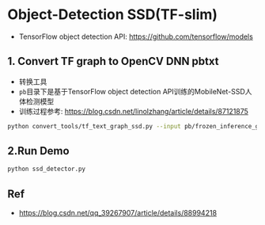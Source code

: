# Object-Detection SSD(TF-slim)

- TensorFlow object detection API: https://github.com/tensorflow/models

## 1. Convert TF graph to OpenCV DNN pbtxt

- 转换工具
- `pb`目录下是基于TensorFlow object detection API训练的MobileNet-SSD人体检测模型
- 训练过程参考: https://blog.csdn.net/linolzhang/article/details/87121875

```bash
python convert_tools/tf_text_graph_ssd.py --input pb/frozen_inference_graph.pb --output pb/opencv_graph.pbtxt --config pb/ssd_mobilenet_v2_coco.config
```

## 2.Run Demo
```bash
python ssd_detector.py
```


## Ref
- https://blog.csdn.net/qq_39267907/article/details/88994218



